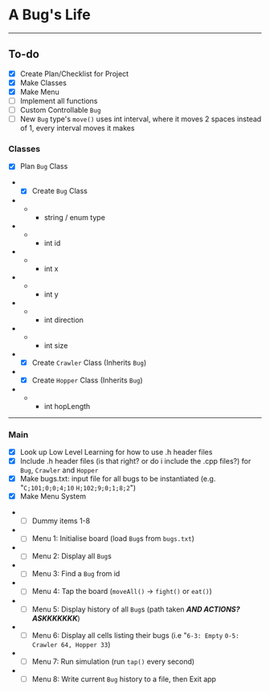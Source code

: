 # A Bug's Life

---

## To-do
- [x] Create Plan/Checklist for Project
- [x] Make Classes
- [x] Make Menu
- [ ] Implement all functions
- [ ] Custom Controllable ```Bug```
- [ ] New ```Bug``` type's ```move()``` uses int interval, where it moves 2 spaces instead of 1, every interval moves it makes

### Classes
- [x] Plan ```Bug``` Class 
- - [x] Create ```Bug``` Class
- - - string / enum type 
- - - int id
- - - int x
- - - int y
- - - int direction
- - - int size
- - [x] Create ```Crawler``` Class (Inherits ```Bug```)
- - [x] Create ```Hopper``` Class (Inherits ```Bug```)
- - - int hopLength

---

### Main

- [x] Look up Low Level Learning for how to use .h header files
- [x] Include .h header files (is that right? or do i include the .cpp files?) for ```Bug```, ```Crawler``` and ```Hopper```
- [x] Make bugs.txt: input file for all bugs to be instantiated (e.g. "```C;101;0;0;4;10``` ```H;102;9;0;1;8;2```")
- [x] Make Menu System
- - [ ] Dummy items 1-8
- - [ ] Menu 1: Initialise board (load ```Bug```s from ```bugs.txt```)
- - [ ] Menu 2: Display all ```Bug```s
- - [ ] Menu 3: Find a ```Bug``` from id
- - [ ] Menu 4: Tap the board (```moveAll()``` -> ```fight()``` or ```eat()```)
- - [ ] Menu 5: Display history of all ```Bug```s (path taken ***AND ACTIONS? ASKKKKKKK***)
- - [ ] Menu 6: Display all cells listing their bugs (i.e "```6-3: Empty``` ```0-5: Crawler 64, Hopper 33```)
- - [ ] Menu 7: Run simulation (run ```tap()``` every second)
- - [ ] Menu 8: Write current ```Bug``` history to a file, then Exit app 